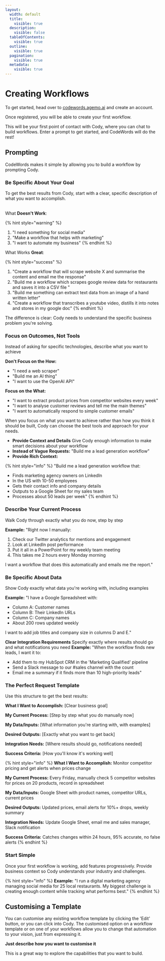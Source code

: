 ```yaml
---
layout:
  width: default
  title:
    visible: true
  description:
    visible: false
  tableOfContents:
    visible: true
  outline:
    visible: true
  pagination:
    visible: true
  metadata:
    visible: true
---
```


# Creating Workflows

To get started, head over to [codewords.agemo.ai](http://codewords.agemo.ai/) and create an account.

Once registered, you will be able to create your first workflow.

This will be your first point of contact with Cody, where you can chat to build workflows. Enter a prompt to get started, and CodeWords will do the rest!

## Prompting

CodeWords makes it simple by allowing you to build a workflow by prompting Cody.

### **Be Specific About Your Goal**

To get the best results from Cody, start with a clear, specific description of what you want to accomplish.

\
What **Doesn't Work**:

{% hint style="warning" %}
1. "I need something for social media"
2. "Make a workflow that helps with marketing"
3. "I want to automate my business"
{% endhint %}

What Works **Great**:

{% hint style="success" %}
1. "Create a workflow that will scrape website X and summarise the content and email me the response"
2. "Build me a workflow which scrapes google review data for restaurants and saves it into a CSV file "
3. "Build me something can extract text data from an image of a hand written letter"
4. "Create a workflow that transcribes a youtube video, distills it into notes and stores in my google doc"
{% endhint %}

The difference is clear: Cody needs to understand the specific business problem you're solving.

### **Focus on Outcomes, Not Tools**&#x20;

Instead of asking for specific technologies, describe what you want to achieve&#x20;

**Don't Focus on the How:**

* "I need a web scraper"
* "Build me an AI thing"
* "I want to use the OpenAI API"

**Focus on the What:**

* "I want to extract product prices from competitor websites every week"
* "I want to analyse customer reviews and tell me the main themes"
* "I want to automatically respond to simple customer emails"

When you focus on what you want to achieve rather than how you think it should be built, Cody can choose the best tools and approach for your needs.

* **Provide Context and Details** Give Cody enough information to make smart decisions about your workflow&#x20;
* **Instead of Vague Requests:** "Build me a lead generation workflow"&#x20;
* **Provide Rich Context:**&#x20;

{% hint style="info" %}
"Build me a lead generation workflow that:

* Finds marketing agency owners on LinkedIn
* In the US with 10-50 employees
* Gets their contact info and company details
* Outputs to a Google Sheet for my sales team
* Processes about 50 leads per week"
{% endhint %}

### **Describe Your Current Process**&#x20;

Walk Cody through exactly what you do now, step by step&#x20;

**Example:** "Right now I manually:

1. Check our Twitter analytics for mentions and engagement
2. Look at LinkedIn post performance
3. Put it all in a PowerPoint for my weekly team meeting
4. This takes me 2 hours every Monday morning

I want a workflow that does this automatically and emails me the report."

### **Be Specific About Data**&#x20;

Show Cody exactly what data you're working with, including examples

**Example:** "I have a Google Spreadsheet with:

* Column A: Customer names
* Column B: Their LinkedIn URLs
* Column C: Company names
* About 200 rows updated weekly

I want to add job titles and company size in columns D and E."

**Clear Integration Requirements** Specify exactly where results should go and what notifications you need **Example:** "When the workflow finds new leads, I want it to:

* Add them to my HubSpot CRM in the 'Marketing Qualified' pipeline
* Send a Slack message to our #sales channel with the count
* Email me a summary if it finds more than 10 high-priority leads"

### **The Perfect Request Template**

Use this structure to get the best results:

**What I Want to Accomplish:** \[Clear business goal]

**My Current Process:** \[Step by step what you do manually now]

**My Data/Inputs:** \[What information you're starting with, with examples]

**Desired Outputs:** \[Exactly what you want to get back]

**Integration Needs:** \[Where results should go, notifications needed]

**Success Criteria:** \[How you'll know it's working well]

{% hint style="info" %}
**What I Want to Accomplish:** Monitor competitor pricing and get alerts when prices change

**My Current Process:** Every Friday, manually check 5 competitor websites for prices on 20 products, record in spreadsheet

**My Data/Inputs:** Google Sheet with product names, competitor URLs, current prices

**Desired Outputs:** Updated prices, email alerts for 10%+ drops, weekly summary

**Integration Needs:** Update Google Sheet, email me and sales manager, Slack notification

**Success Criteria:** Catches changes within 24 hours, 95% accurate, no false alerts
{% endhint %}

### Start Simple&#x20;

Once your first workflow is working, add features progressively. Provide business context so Cody understands your industry and challenges.

{% hint style="info" %}
**Example:** "I run a digital marketing agency managing social media for 25 local restaurants. My biggest challenge is creating enough content while tracking what performs best."
{% endhint %}

## Customising a Template

You can customise any existing workflow template by clicking the 'Edit' button, or you can click into Cody. The customised option on a workflow template or on one of your workflows allow you to change that automation to your vision, just from expressing it.

**Just describe how you want to customise it**

This is a great way to explore the capabilities that you want to build.
